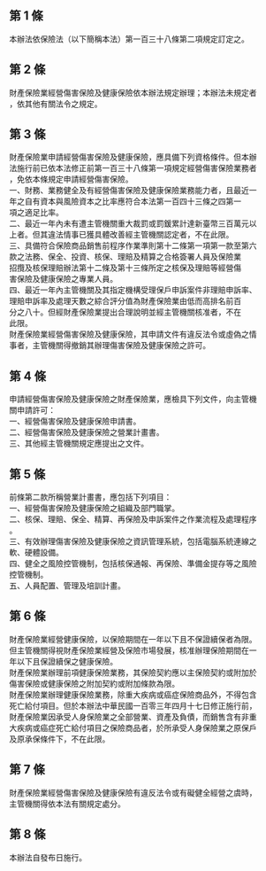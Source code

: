 第 1 條
-------
本辦法依保險法（以下簡稱本法）第一百三十八條第二項規定訂定之。

第 2 條
-------
財產保險業經營傷害保險及健康保險依本辦法規定辦理；本辦法未規定者  
，依其他有關法令之規定。

第 3 條
-------
財產保險業申請經營傷害保險及健康保險，應具備下列資格條件。但本辦  
法施行前已依本法修正前第一百三十八條第一項規定經營傷害保險業務者  
，免依本條規定申請經營傷害保險。  
一、財務、業務健全及有經營傷害保險及健康保險業務能力者，且最近一  
    年之自有資本與風險資本之比率應符合本法第一百四十三條之四第一  
    項之適足比率。  
二、最近一年內未有遭主管機關重大裁罰或罰鍰累計達新臺幣三百萬元以  
    上者。但其違法情事已獲具體改善經主管機關認定者，不在此限。  
三、具備符合保險商品銷售前程序作業準則第十二條第一項第一款至第六  
    款之法務、保全、投資、核保、理賠及精算之合格簽署人員及保險業  
    招攬及核保理賠辦法第十二條及第十三條所定之核保及理賠等經營傷  
    害保險及健康保險之專業人員。  
四、最近一年內主管機關及其指定機構受理保戶申訴案件非理賠申訴率、  
    理賠申訴率及處理天數之綜合評分值為財產保險業由低而高排名前百  
    分之八十。但經財產保險業提出合理說明並經主管機關核准者，不在  
    此限。  
財產保險業經營傷害保險及健康保險，其申請文件有違反法令或虛偽之情  
事者，主管機關得撤銷其辦理傷害保險及健康保險之許可。

第 4 條
-------
申請經營傷害保險及健康保險之財產保險業，應檢具下列文件，向主管機  
關申請許可：  
一、經營傷害保險及健康保險申請書。  
二、經營傷害保險及健康保險之營業計畫書。  
三、其他經主管機關規定應提出之文件。

第 5 條
-------
前條第二款所稱營業計畫書，應包括下列項目：  
一、經營傷害保險及健康保險之組織及部門職掌。  
二、核保、理賠、保全、精算、再保險及申訴案件之作業流程及處理程序  
    。  
三、有效辦理傷害保險及健康保險之資訊管理系統，包括電腦系統連線之  
    軟、硬體設備。  
四、健全之風險控管機制，包括核保通報、再保險、準備金提存等之風險  
    控管機制。  
五、人員配置、管理及培訓計畫。

第 6 條
-------
財產保險業經營健康保險，以保險期間在一年以下且不保證續保者為限。  
但主管機關得視財產保險業經營及保險市場發展，核准辦理保險期間在一  
年以下且保證續保之健康保險。  
財產保險業辦理前項健康保險業務，其保險契約應以主保險契約或附加於  
傷害保險或健康保險之附加契約或附加條款為限。  
財產保險業辦理健康保險業務，除重大疾病或癌症保險商品外，不得包含  
死亡給付項目。但於本辦法中華民國一百零三年四月十七日修正施行前，  
財產保險業因承受人身保險業之全部營業、資產及負債，而銷售含有非重  
大疾病或癌症死亡給付項目之保險商品者，於所承受人身保險業之原保戶  
及原承保條件下，不在此限。

第 7 條
-------
財產保險業經營傷害保險及健康保險有違反法令或有礙健全經營之虞時，  
主管機關得依本法有關規定處分。

第 8 條
-------
本辦法自發布日施行。

